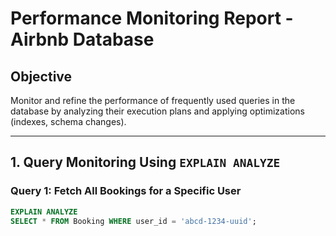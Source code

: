 # Performance Monitoring Report - Airbnb Database

## Objective
Monitor and refine the performance of frequently used queries in the database by analyzing their execution plans and applying optimizations (indexes, schema changes).

---

## 1. Query Monitoring Using `EXPLAIN ANALYZE`

### Query 1: Fetch All Bookings for a Specific User
```sql
EXPLAIN ANALYZE
SELECT * FROM Booking WHERE user_id = 'abcd-1234-uuid';
